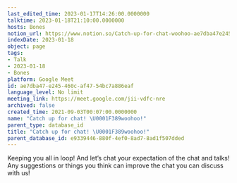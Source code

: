 ```yaml
---
last_edited_time: 2023-01-17T14:26:00.0000000
talktime: 2023-01-18T21:10:00.0000000
hosts: Bones
notion_url: https://www.notion.so/Catch-up-for-chat-woohoo-ae7dba47e245460caf4754bc7a886eaf
indexDate: 2023-01-18
object: page
tags:
- Talk
- 2023-01-18
- Bones
platform: Google Meet
id: ae7dba47-e245-460c-af47-54bc7a886eaf
language_level: No limit
meeting_link: https://meet.google.com/jii-vdfc-nre
archived: false
created_time: 2021-09-03T00:07:00.0000000
name: "Catch up for chat! \U0001F389woohoo!"
parent_type: database_id
title: "Catch up for chat! \U0001F389woohoo!"
parent_database_id: e9339446-880f-4ef0-8ad7-8ad1f507dded
---
```


Keeping you all in loop! And let’s chat your expectation of the chat and talks!
Any suggestions or things you think can improve the chat you can discuss with us!





